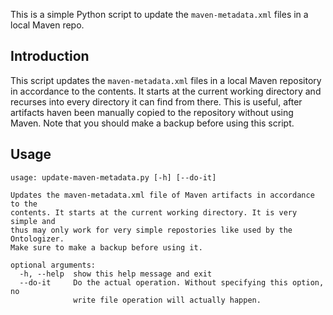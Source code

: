 This is a simple Python script to update the ```maven-metadata.xml```
files in a local Maven repo.

Introduction
------------

This script updates the ```maven-metadata.xml``` files in a local Maven
repository in accordance to the contents. It starts at the current working
directory and recurses into every directory it can find from there. This
is useful, after artifacts haven been manually copied to the repository
without using Maven. Note that you should make a backup before using this
script.

Usage
-----

```
usage: update-maven-metadata.py [-h] [--do-it]

Updates the maven-metadata.xml file of Maven artifacts in accordance to the
contents. It starts at the current working directory. It is very simple and
thus may only work for very simple repostories like used by the Ontologizer.
Make sure to make a backup before using it.

optional arguments:
  -h, --help  show this help message and exit
  --do-it     Do the actual operation. Without specifying this option, no
              write file operation will actually happen.

```
